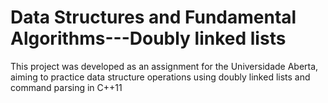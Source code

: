 # Data Structures and Fundamental Algorithms---Doubly linked lists
 This project was developed as an assignment for the Universidade Aberta, aiming to practice data structure operations using doubly linked lists and command parsing in C++11
